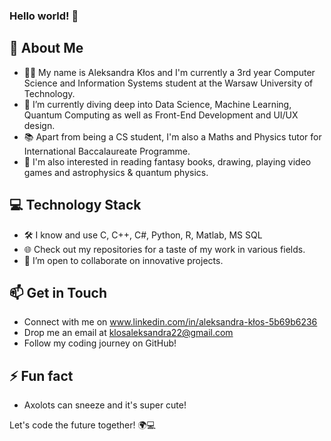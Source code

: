 ### Hello world! 👋  
## 🚀 About Me
- 👨‍💻 My name is Aleksandra Kłos and I'm currently a 3rd year Computer Science and Information Systems student at the Warsaw University of Technology.
- 🧠 I’m currently diving deep into Data Science, Machine Learning, Quantum Computing as well as Front-End Development and UI/UX design.
- 📚 Apart from being a CS student, I'm also a Maths and Physics tutor for International Baccalaureate Programme.
- 🌟 I'm also interested in reading fantasy books, drawing, playing video games and astrophysics & quantum physics.

## 💻 Technology Stack
- 🛠️ I know and use C, C++, C#, Python, R, Matlab, MS SQL 
- 🌐 Check out my repositories for a taste of my work in various fields.
- 🤝 I’m open to collaborate on innovative projects.

## 📫 Get in Touch
- Connect with me on www.linkedin.com/in/aleksandra-kłos-5b69b6236
- Drop me an email at klosaleksandra22@gmail.com
- Follow my coding journey on GitHub!

## ⚡ Fun fact
- Axolots can sneeze and it's super cute!



Let's code the future together! 🌍💻
